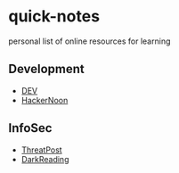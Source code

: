 # quick-notes
personal list of online resources for learning

## Development
* [DEV](https://dev.to/)
* [HackerNoon](https://hackernoon.com/)

## InfoSec
* [ThreatPost](https://threatpost.com/)
* [DarkReading](https://www.darkreading.com/)
